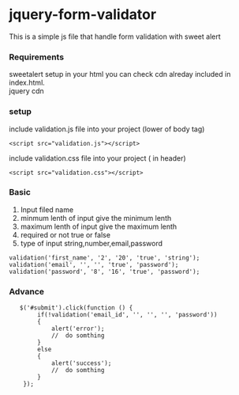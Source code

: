 # jquery-form-validator

This is a simple js file that handle form validation with sweet alert

### Requirements

sweetalert setup in your html you can check cdn alreday included in index.html.<br>
jquery cdn

### setup

include validation.js file into your project (lower of body tag)

```
<script src="validation.js"></script>
```

include validation.css file into your project ( in header)

```
<script src="validation.css"></script>
```

### Basic

1. Input filed name
2. minmum lenth of input give the minimum lenth
3. maximum lenth of input give the maximum lenth
4. required or not true or false
5. type of input string,number,email,password

```
validation('first_name', '2', '20', 'true', 'string');
validation('email', '', '', 'true', 'password');
validation('password', '8', '16', 'true', 'password');
```

### Advance

```
   $('#submit').click(function () {
        if(!validation('email_id', '', '', '', 'password'))
        {
            alert('error');
            //  do somthing
        }
        else
        {
            alert('success');
            //  do somthing
        }
    });
```
